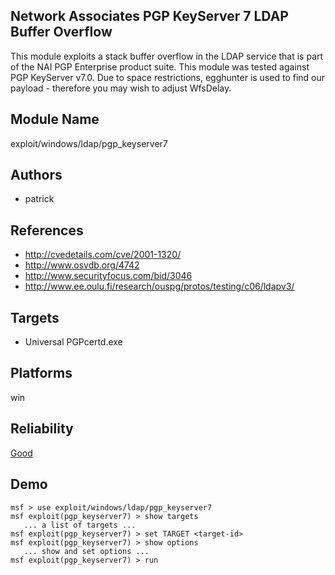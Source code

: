 ## Network Associates PGP KeyServer 7 LDAP Buffer Overflow

This module exploits a stack buffer overflow in the LDAP 
service that is part of the NAI PGP Enterprise product 
suite. This module was tested against PGP KeyServer v7.0. 
Due to space restrictions, egghunter is used to find our 
payload - therefore you may wish to adjust WfsDelay.


## Module Name
exploit/windows/ldap/pgp_keyserver7

## Authors
* patrick


## References
* http://cvedetails.com/cve/2001-1320/
* http://www.osvdb.org/4742
* http://www.securityfocus.com/bid/3046
* http://www.ee.oulu.fi/research/ouspg/protos/testing/c06/ldapv3/



## Targets
* Universal PGPcertd.exe


## Platforms
win

## Reliability
[Good](https://github.com/rapid7/metasploit-framework/wiki/Exploit-Ranking)

## Demo

```
msf > use exploit/windows/ldap/pgp_keyserver7
msf exploit(pgp_keyserver7) > show targets
   ... a list of targets ...
msf exploit(pgp_keyserver7) > set TARGET <target-id>
msf exploit(pgp_keyserver7) > show options
   ... show and set options ...
msf exploit(pgp_keyserver7) > run
```
    
    